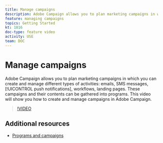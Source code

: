 ```yaml
---
title: Manage campaigns
description: Adobe Campaign allows you to plan marketing campaigns in which you can create and manage different types of activities. This video will show you how to create and manage campaigns in Adobe Campaign.
feature: managing campaigns
topics: Getting Started
kt: 1816
doc-type: feature video
activity: USE
team: DOC
---
```


# Manage campaigns

Adobe Campaign allows you to plan marketing campaigns in which you can create and manage different types of activities: emails, SMS messages, [!UICONTROL push notifications], workflows, landing pages. These campaigns and their contents can be gathered into programs. This video will show you how to create and manage campaigns in Adobe Campaign.

>[!VIDEO](https://video.tv.adobe.com/v/24672?quality=12)

## Additional resources

* [Programs and campaigns](https://helpx.adobe.com/campaign/standard/start/using/programs-and-campaigns.html)
